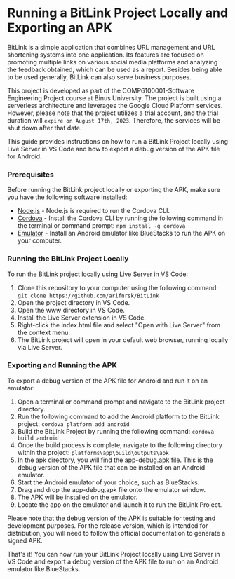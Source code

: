 # **Running a BitLink Project Locally and Exporting an APK**
BitLink is a simple application that combines URL management and URL shortening systems into one application. Its features are focused on promoting multiple links on various social media platforms and analyzing the feedback obtained, which can be used as a report. Besides being able to be used generally, BitLink can also serve business purposes.

This project is developed as part of the COMP6100001-Software Engineering Project course at Binus University. The project is built using a serverless architecture and leverages the Google Cloud Platform services. However, please note that the project utilizes a trial account, and the trial duration will `expire on August 17th, 2023`. Therefore, the services will be shut down after that date.

This guide provides instructions on how to run a BitLink Project locally using Live Server in VS Code and how to export a debug version of the APK file for Android.

### **Prerequisites**
Before running the BitLink project locally or exporting the APK, make sure you have the following software installed:
- [Node.js](https://nodejs.org/en) - Node.js is required to run the Cordova CLI.
- [Cordova](https://cordova.apache.org/) -  Install the Cordova CLI by running the following command in the terminal or command prompt: ```npm install -g cordova```
- [Emulator](https://www.bluestacks.com/id/index.html) - Install an Android emulator like BlueStacks to run the APK on your computer.

### Running the BitLink Project Locally
To run the BitLink project locally using Live Server in VS Code:
1. Clone this repository to your computer using the following command: ```git clone https://github.com/arifnrsk/BitLink```
2. Open the project directory in VS Code.
3. Open the www directory in VS Code.
4. Install the Live Server extension in VS Code.
5. Right-click the index.html file and select "Open with Live Server" from the context menu.
6. The BitLink project will open in your default web browser, running locally via Live Server.

### Exporting and Running the APK
To export a debug version of the APK file for Android and run it on an emulator:
1. Open a terminal or command prompt and navigate to the BitLink project directory.
2. Run the following command to add the Android platform to the BitLink project: ```cordova platform add android```
3. Build the BitLink Project by running the following command: ```cordova build android```
4. Once the build process is complete, navigate to the following directory within the project: `platforms\app\build\outputs\apk`
5. In the apk directory, you will find the app-debug.apk file. This is the debug version of the APK file that can be installed on an Android emulator.
6. Start the Android emulator of your choice, such as BlueStacks.
7. Drag and drop the app-debug.apk file onto the emulator window.
8. The APK will be installed on the emulator.
9. Locate the app on the emulator and launch it to run the BitLink Project.

Please note that the debug version of the APK is suitable for testing and development purposes. For the release version, which is intended for distribution, you will need to follow the official documentation to generate a signed APK.

That's it! You can now run your BitLink Project locally using Live Server in VS Code and export a debug version of the APK file to run on an Android emulator like BlueStacks.





